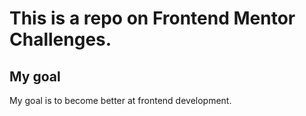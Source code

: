 # This is a repo on **Frontend Mentor** Challenges.
## My goal 
My goal is to become better at frontend development.

